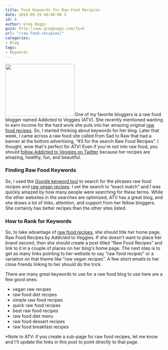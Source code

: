```yaml
---
title: Food Keywords for Raw Food Recipies
date: 2010-09-29 00:00:00 Z
id: 6
author: Greg Boggs
guid: http://www.gregboggs.com/?p=6
url: "/raw-food-recipies/"
categories:
- Blog
tags:
- Keywords
---
```


<a href="http://www.gregboggs.com/raw-food-recipies/addictedtoveggies/" rel="attachment wp-att-125"><img class="alignleft size-full wp-image-125" title="addictedtoveggies" src="http://www.gregboggs.com/wp-content/uploads/2010/09/addictedtoveggies.jpg" alt="" width="220" height="165" /></a>One of my favorite bloggers is a raw food blogger named Addicted to Veggies (ATV). She recently mentioned wanting to earn income for the hard work she puts into her amazing original [raw food recipes][1]. So, I started thinking about keywords for her blog. Later that week, I came across a raw food site called from Sad to Raw that had a banner at the bottom advertising, &#8220;#3 for the search Raw Food Recipes&#8221;. I thought, wow that's perfect for ATV! Even if you're not into raw food, you should [follow Addicted to Veggies on Twitter][2] because her recipes are amazing, healthy, fun, and beautiful.

### Finding Raw Food Keywords

So, I used the [Google keyword tool][3] to search for the phrases raw food recipes and [raw vegan recipes][1]. I set the search to &#8220;exact match&#8221; and I was quickly amazed by how many people were searching for these terms. While the other websites in the searches are optimized, ATV has a great blog, and she draws a lot of links, attention, and support from her fellow bloggers. She certainly has better recipes than the other sites listed.

### How to Rank for Keywords

So, to take advantage of [raw food recipes][1], she should title her home page, Raw Food Recipes by Addicted to Veggies. If she doesn't want to place her brand second, then she should create a post titled &#8220;Raw Food Recipes&#8221; and link to it in a couple of places on her blog's home page. The next step is to get as many links pointing to her website to say &#8220;raw food recipes&#8221; or a variation on that theme like &#8220;raw vegan recipes&#8221;. A few short emails to her close friends linking to her should do the trick.

There are many great keywords to use for a raw food blog to use here are a few good ones:

  * vegan raw recipes
  * raw food diet recipes
  * simple raw food recipes
  * quick raw food recipes
  * best raw food recipes
  * raw food diet menu
  * raw food dessert recipes
  * raw food breakfast recipes

*Note to ATV: if you create a sub-page for raw food recipes, let me know and I'll update the links in this post to point directly to that page.

 [1]: http://www.addictedtoveggies.com/
 [2]: http://twitter.com/Atvdailyfix
 [3]: https://adwords.google.com/select/KeywordToolExternal
